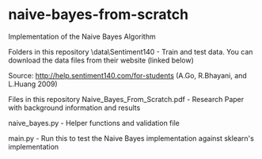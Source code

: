 # naive-bayes-from-scratch
Implementation of the Naive Bayes Algorithm

Folders in this repository
\data\Sentiment140 - Train and test data. You can download the data files from their website (linked below)

Source: http://help.sentiment140.com/for-students (A.Go, R.Bhayani, and L.Huang 2009)

Files in this repository
Naive_Bayes_From_Scratch.pdf - Research Paper with background information and results

naive_bayes.py - Helper functions and validation file

main.py - Run this to test the Naive Bayes implementation against sklearn's implementation

